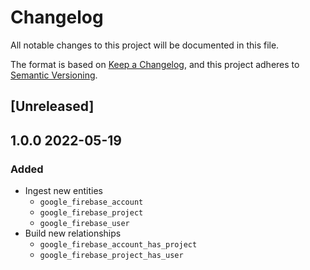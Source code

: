 # Changelog

All notable changes to this project will be documented in this file.

The format is based on [Keep a Changelog](https://keepachangelog.com/en/1.0.0/),
and this project adheres to
[Semantic Versioning](https://semver.org/spec/v2.0.0.html).

## [Unreleased]

## 1.0.0 2022-05-19

### Added

- Ingest new entities
  - `google_firebase_account`
  - `google_firebase_project`
  - `google_firebase_user`
- Build new relationships
  - `google_firebase_account_has_project`
  - `google_firebase_project_has_user`
